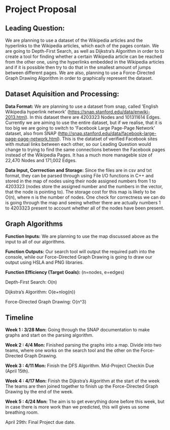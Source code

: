 # Project Proposal

## Leading Question:
We are planning to use a dataset of the Wikipedia articles and the hyperlinks to the Wikipedia articles, which each of the pages contain. We are going to Depth-First Search, as well as Dijkstra’s Algorithm in order to to create a tool for finding whether a certain Wikipedia article can be reached from the other one, using the hyperlinks embedded in the Wikipedia articles and if it is possible then try to do that in the smallest amount of jumps between different pages. We are also, planning to use a Force-Directed Graph Drawing Algorithm in order to graphically represent the dataset.

## Dataset Aquisition and Processing:

**Data Format:** 
We are planning to use a dataset from snap, called 'English Wikipedia hyperlink network' (https://snap.stanford.edu/data/enwiki-2013.html). In this dataset there are 4203323 Nodes and 101311614 Edges. Currently we are aiming to use the entire dataset, but if we realise, that it is too big we are going to switch to 'Facebook Large Page-Page Network' dataset, also from SNAP (http://snap.stanford.edu/data/facebook-large-page-page-network.html). This is the datatset of verified Facebook sites with mutual links between each other, so our Leading Question would change to trying to find the same connections between the Facebook pages instead of the Wikipedia Pages. It has a much more manageble size of 22,470 Nodes and 171,002 Edges. 

**Data Input, Corrrection and Storage:**
Since the files are in csv and txt format, they can be parsed through using File I/O functions in C++ and stored in the map of nodes using their node assigned numbers from 1 to 4203323 (nodes store the assigned number and the numbers in the vector, that the node is pointing to). The storage cost for this map is likely to be O(n), where n is the number of nodes. One check for correctness we can do is going through the map and seeing whether there are actually numbers 1 to 4203323 present to account whether all of the nodes have been present.

## Graph Algorithms

**Function Inputs:**
We are planning to use the map discussed above as the input to all of our algorithms.

**Function Outputs:**
Our search tool will output the required path into the console, while our Force-Directed Graph Drawing is going to draw our output using HSLA and PNG libraries.

**Function Efficiency (Target Goals):**
(n=nodes, e=edges)

Depth-First Search: O(n) 

Dijkstra’s Algorithm: O(e+nlog(n))

Force-Directed Graph Drawing: O(n^3)

## Timeline
**Week 1 : 3/28 Mon:**
	Going through the SNAP documentation to make graphs and start on the parsing algorithm.

**Week 2 : 4/4 Mon:**
	Finished parsing the graphs into a map.
    Divide into two teams, where one works on the search tool and the other on the Force-Directed Graph Drawing.

**Week 3 : 4/11 Mon:**
	Finish the DFS Algorithm.
	Mid-Project Checkin Due (April 15th).

**Week 4 : 4/17 Mon:**
	Finish the Dijkstra’s Algorithm at the start of the week
    The teams are then joined together to finish up the Force-Directed Graph Drawing by the end of the week.

**Week 5 : 4/24 Mon:**
    The aim is to get everything done before this week, but in case there is more work than we predicted, this will gives us some breathing room.

April 29th: Final Project due date. 



